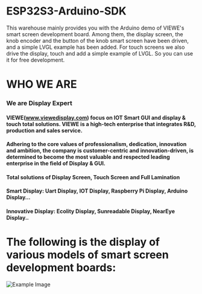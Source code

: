 # ESP32S3-Arduino-SDK
 This warehouse mainly provides you with the Arduino demo of VIEWE's smart screen development board. Among them, the display screen, the knob encoder and the button of the knob smart screen have been driven, and a simple LVGL example has been added. For touch screens we also drive the display, touch and add a simple example of LVGL. So you can use it for free development.

# WHO WE ARE
### We are Display Expert
  #### VIEWE(www.viewedisplay.com) focus on IOT Smart GUI and display & touch total solutions. VIEWE is a high-tech enterprise that integrates R&D, production and sales service.
 ####   Adhering to the core values of professionalism, dedication, innovation and ambition, the company is customer-centric and innovation-driven, is determined to become the most valuable and respected leading enterprise in the field of Display & GUI.

#### Total solutions of Display Screen, Touch Screen and Full Lamination
#### Smart Display: Uart Display, IOT Display, Raspberry Pi Display, Arduino Display…
#### Innovative Display: Ecolity Display, Sunreadable Display, NearEye Display..

 # The following is the display of various models of smart screen development boards:
 ![Example Image]([https://example.com/image.png](https://github.com/VIEWESMART/image/blob/main/1.3inch_Primary.png))

